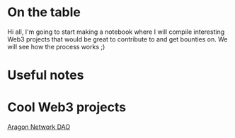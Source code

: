 # On the table 
Hi all, I'm going to start making a notebook where I will compile interesting Web3 projects that would be great to contribute to and get bounties on. We will see how the process works ;)

# Useful notes

# Cool Web3 projects

[Aragon Network DAO]([url](https://app.dework.xyz/an-dao)) 

